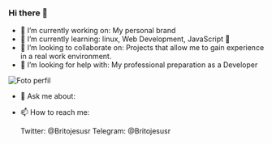 ### Hi there 👋

- 🔭 I’m currently working on: My personal brand
- 🌱 I’m currently learning: linux, Web Development, JavaScript :yellow_heart:
- 👯 I’m looking to collaborate on: Projects that allow me to gain experience in a real work environment.
- 🤔 I’m looking for help with: My professional preparation as a Developer

<img src="/docs/logo.png" alt="Foto perfil"/>



- 💬 Ask me about:  
- 📫 How to reach me:

    Twitter: @Britojesusr
    Telegram: @Britojesusr


